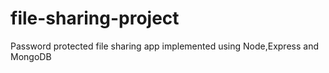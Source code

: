 # file-sharing-project
Password protected file sharing app implemented using Node,Express and MongoDB
